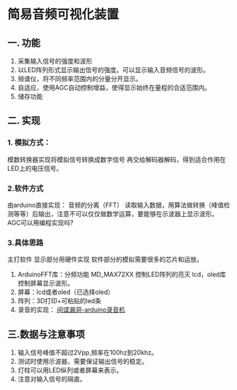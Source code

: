 # 简易音频可视化装置
## 一. 功能
1. 采集输入信号的强度和波形
2. 以LED阵列形式显示输出信号的强度。可以显示输入音频信号的波形。
3. 频谱仪，将不同频率范围内的分量分开显示。
4. 自适应，使用AGC自动控制增益，使得显示始终在量程的合适范围内。
5. 储存功能
## 二. 实现
### 1. 模拟方式：
模数转换器实现将模拟信号转换成数字信号
再交给解码器解码，得到适合作用在LED上的电压信号。
### 2.软件方式
由arduino直接实现：
音频的分离（FFT）
读取输入数据，用算法做转换（峰值检测等等）后输出，注意不可以仅仅做数学运算，要能够在示波器上显示波形。
AGC可以用编程实现吗?
### 3.具体思路
主打软件
显示部分用硬件实现
软件部分的模拟需要很多的芯片和运放。

1. ArduinoFFT库：分频功能 
   MD_MAX72XX 控制LED阵列的亮灭
   lcd，oled库 控制屏幕显示波形。
2. 屏幕：lcd或者oled（已选择oled）
3. 阵列：3D打印+可粘贴的led条
4. 录音的实现：
[间谍漏洞-arduino录音机](https://www.instructables.com/Make-Your-Own-Spy-Bug-Arduino-Voice-Recorder/)

## 三.数据与注意事项
1. 输入信号峰值不超过2Vpp,频率在100hz到20khz。
2. 测试时使用示波器，需要保证输出信号的稳定。
3. 灯柱可以用LED纵列或者屏幕来表示。
4. 注意对输入信号的隔直。